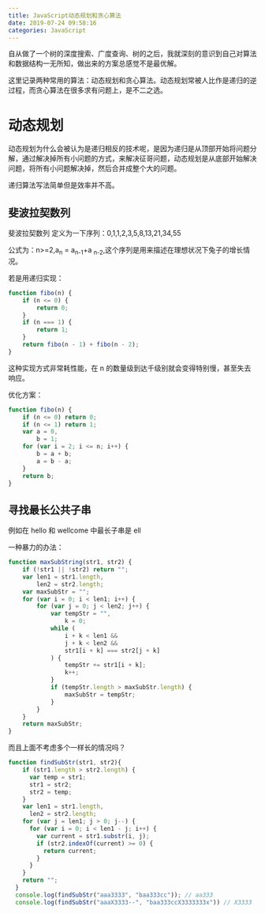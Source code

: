 ```yaml
---
title: JavaScript动态规划和贪心算法
date: 2019-07-24 09:58:16
categories: JavaScript
---
```


自从做了一个树的深度搜索、广度查询、树的之后，我就深刻的意识到自己对算法和数据结构一无所知，做出来的方案总感觉不是最优解。

<!--more-->

这里记录两种常用的算法：动态规划和贪心算法。动态规划常被人比作是递归的逆过程，而贪心算法在很多求有问题上，是不二之选。

# 动态规划

动态规划为什么会被认为是递归相反的技术呢，是因为递归是从顶部开始将问题分解，通过解决掉所有小问题的方式，来解决征哥问题，动态规划是从底部开始解决问题，将所有小问题解决掉，然后合并成整个大的问题。

递归算法写法简单但是效率并不高。

## 斐波拉契数列

斐波拉契数列 定义为一下序列：0,1,1,2,3,5,8,13,21,34,55

公式为：n>=2,a<sub>n</sub> = a<sub>n-1</sub>+a <sub>n-2</sub>,这个序列是用来描述在理想状况下兔子的增长情况。

若是用递归实现：

```javascript
function fibo(n) {
    if (n <= 0) {
        return 0;
    }
    if (n === 1) {
        return 1;
    }
    return fibo(n - 1) + fibo(n - 2);
}
```

这种实现方式非常耗性能，在 n 的数量级到达千级别就会变得特别慢，甚至失去响应。

优化方案：

```javascript
function fibo(n) {
    if (n <= 0) return 0;
    if (n <= 1) return 1;
    var a = 0,
        b = 1;
    for (var i = 2; i <= n; i++) {
        b = a + b;
        a = b - a;
    }
    return b;
}
```

## 寻找最长公共子串

例如在 hello 和 wellcome 中最长子串是 ell

一种暴力的办法：

```javascript
function maxSubString(str1, str2) {
    if (!str1 || !str2) return "";
    var len1 = str1.length,
        len2 = str2.length;
    var maxSubStr = "";
    for (var i = 0; i < len1; i++) {
        for (var j = 0; j < len2; j++) {
            var tempStr = "",
                k = 0;
            while (
                i + k < len1 &&
                j + k < len2 &&
                str1[i + k] === str2[j + k]
            ) {
                tempStr += str1[i + k];
                k++;
            }
            if (tempStr.length > maxSubStr.length) {
                maxSubStr = tempStr;
            }
        }
    }
    return maxSubStr;
}
```

而且上面不考虑多个一样长的情况吗？

```javascript
function findSubStr(str1, str2){
    if (str1.length > str2.length) {
      var temp = str1;
      str1 = str2;
      str2 = temp;
    }
    var len1 = str1.length,
      len2 = str2.length;
    for (var j = len1; j > 0; j--) {
      for (var i = 0; i < len1 - j; i++) {
        var current = str1.substr(i, j);
        if (str2.indexOf(current) >= 0) {
          return current;
        }
      }
    }
    return "";
  }
  console.log(findSubStr("aaa3333", "baa333cc")); // aa333
  console.log(findSubStr("aaaX3333--", "baa333ccX3333333x")) // X3333
```